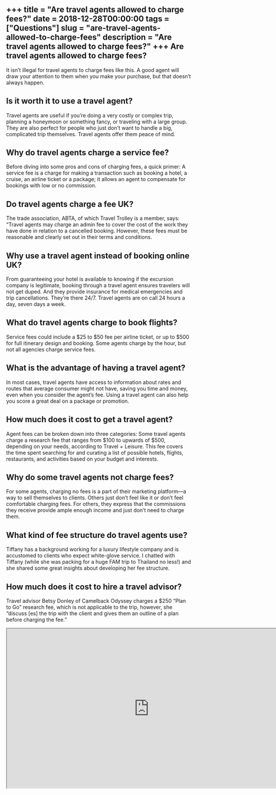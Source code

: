 +++
title = "Are travel agents allowed to charge fees?"
date = 2018-12-28T00:00:00
tags = ["Questions"]
slug = "are-travel-agents-allowed-to-charge-fees"
description = "Are travel agents allowed to charge fees?"
+++
Are travel agents allowed to charge fees?
-----------------------------------------

It isn’t illegal for travel agents to charge fees like this. A good agent will draw your attention to them when you make your purchase, but that doesn’t always happen.

Is it worth it to use a travel agent?
-------------------------------------

Travel agents are useful if you’re doing a very costly or complex trip, planning a honeymoon or something fancy, or traveling with a large group. They are also perfect for people who just don’t want to handle a big, complicated trip themselves. Travel agents offer them peace of mind.

Why do travel agents charge a service fee?
------------------------------------------

Before diving into some pros and cons of charging fees, a quick primer: A service fee is a charge for making a transaction such as booking a hotel, a cruise, an airline ticket or a package; it allows an agent to compensate for bookings with low or no commission.

Do travel agents charge a fee UK?
---------------------------------

The trade association, ABTA, of which Travel Trolley is a member, says: “Travel agents may charge an admin fee to cover the cost of the work they have done in relation to a cancelled booking. However, these fees must be reasonable and clearly set out in their terms and conditions.

Why use a travel agent instead of booking online UK?
----------------------------------------------------

From guaranteeing your hotel is available to knowing if the excursion company is legitimate, booking through a travel agent ensures travelers will not get duped. And they provide insurance for medical emergencies and trip cancellations. They’re there 24/7. Travel agents are on call 24 hours a day, seven days a week.

What do travel agents charge to book flights?
---------------------------------------------

Service fees could include a $25 to $50 fee per airline ticket, or up to $500 for full itinerary design and booking. Some agents charge by the hour, but not all agencies charge service fees.

What is the advantage of having a travel agent?
-----------------------------------------------

In most cases, travel agents have access to information about rates and routes that average consumer might not have, saving you time and money, even when you consider the agent’s fee. Using a travel agent can also help you score a great deal on a package or promotion.

How much does it cost to get a travel agent?
--------------------------------------------

Agent fees can be broken down into three categories: Some travel agents charge a research fee that ranges from $100 to upwards of $500, depending on your needs, according to Travel + Leisure. This fee covers the time spent searching for and curating a list of possible hotels, flights, restaurants, and activities based on your budget and interests.

Why do some travel agents not charge fees?
------------------------------------------

For some agents, charging no fees is a part of their marketing platform––a way to sell themselves to clients. Others just don’t feel like it or don’t feel comfortable charging fees. For others, they express that the commissions they receive provide ample enough income and just don’t need to charge them.

What kind of fee structure do travel agents use?
------------------------------------------------

Tiffany has a background working for a luxury lifestyle company and is accustomed to clients who expect white-glove service. I chatted with Tiffany (while she was packing for a huge FAM trip to Thailand no less!) and she shared some great insights about developing her fee structure.

How much does it cost to hire a travel advisor?
-----------------------------------------------

Travel advisor Betsy Donley of Camelback Odyssey charges a $250 “Plan to Go” research fee, which is not applicable to the trip, however, she “discuss \[es\] the trip with the client and gives them an outline of a plan before charging the fee.”

<iframe allow="accelerometer; autoplay; clipboard-write; encrypted-media; gyroscope; picture-in-picture" allowfullscreen="" class="__youtube_prefs__  epyt-is-override  no-lazyload" data-no-lazy="1" data-origheight="433" data-origwidth="770" data-skipgform_ajax_framebjll="" height="433" id="_ytid_74240" loading="lazy" src="https://www.youtube.com/embed/WMJCixs4MDI?enablejsapi=1&autoplay=0&cc_load_policy=0&cc_lang_pref=&iv_load_policy=1&loop=0&modestbranding=0&rel=1&fs=1&playsinline=0&autohide=2&theme=dark&color=red&controls=1&" title="YouTube player" width="770"></iframe>